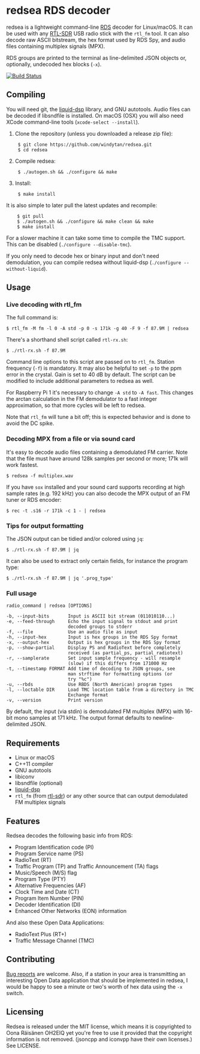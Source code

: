 # redsea RDS decoder

redsea is a lightweight command-line
[RDS](http://en.wikipedia.org/wiki/Radio_Data_System) decoder for Linux/macOS.
It can be used with any [RTL-SDR](http://www.rtl-sdr.com/about-rtl-sdr/) USB
radio stick with the `rtl_fm` tool. It can also decode raw ASCII bitstream, the
hex format used by RDS Spy, and audio files containing multiplex signals (MPX).

RDS groups are printed to the terminal as line-delimited JSON objects
or, optionally, undecoded hex blocks (`-x`).

[![Build Status](https://travis-ci.org/windytan/redsea.svg?branch=master)](https://travis-ci.org/windytan/redsea)

## Compiling

You will need git, the [liquid-dsp](https://github.com/jgaeddert/liquid-dsp)
library, and GNU autotools. Audio files can be decoded if libsndfile is
installed. On macOS (OSX) you will also need XCode command-line tools
(`xcode-select --install`).

1. Clone the repository (unless you downloaded a release zip file):

        $ git clone https://github.com/windytan/redsea.git
        $ cd redsea

2. Compile redsea:

        $ ./autogen.sh && ./configure && make

3. Install:

        $ make install

It is also simple to later pull the latest updates and recompile:

        $ git pull
        $ ./autogen.sh && ./configure && make clean && make
        $ make install

For a slower machine it can take some time to compile the TMC support. This can
be disabled (`./configure --disable-tmc`).

If you only need to decode hex or binary input and don't need demodulation,
you can compile redsea without liquid-dsp (`./configure --without-liquid`).

## Usage

### Live decoding with rtl_fm

The full command is:

    $ rtl_fm -M fm -l 0 -A std -p 0 -s 171k -g 40 -F 9 -f 87.9M | redsea

There's a shorthand shell script called `rtl-rx.sh`:

    $ ./rtl-rx.sh -f 87.9M

Command line options to this script are passed on to `rtl_fm`. Station frequency
(`-f`) is mandatory. It may also be helpful to set `-p` to the ppm error in the
crystal. Gain is set to 40 dB by default. The script can be modified to include
additional parameters to redsea as well.

For Raspberry Pi 1 it's necessary to change `-A std` to `-A fast`. This
changes the arctan calculation in the FM demodulator to a fast integer
approximation, so that more cycles will be left to redsea.

Note that `rtl_fm` will tune a bit off; this is expected behavior and is done to
avoid the DC spike.

### Decoding MPX from a file or via sound card

It's easy to decode audio files containing a demodulated FM carrier. Note that
the file must have around 128k samples per second or more; 171k will work
fastest.

    $ redsea -f multiplex.wav

If you have `sox` installed and your sound card supports recording at high sample
rates (e.g. 192 kHz) you can also decode the MPX output of an FM tuner or RDS
encoder:

    $ rec -t .s16 -r 171k -c 1 - | redsea

### Tips for output formatting

The JSON output can be tidied and/or colored using `jq`:

    $ ./rtl-rx.sh -f 87.9M | jq

It can also be used to extract only certain fields, for instance the program
type:

    $ ./rtl-rx.sh -f 87.9M | jq '.prog_type'

### Full usage

```
radio_command | redsea [OPTIONS]

-b, --input-bits       Input is ASCII bit stream (011010110...)
-e, --feed-through     Echo the input signal to stdout and print
                       decoded groups to stderr
-f, --file             Use an audio file as input
-h, --input-hex        Input is hex groups in the RDS Spy format
-x, --output-hex       Output is hex groups in the RDS Spy format
-p, --show-partial     Display PS and RadioText before completely
                       received (as partial_ps, partial_radiotext)
-r, --samplerate       Set input sample frequency - will resample
                       (slow) if this differs from 171000 Hz
-t, --timestamp FORMAT Add time of decoding to JSON groups, see
                       man strftime for formatting options (or
                       try "%c")
-u, --rbds             Use RBDS (North American) program types
-l, --loctable DIR     Load TMC location table from a directory in TMC
                       Exchange format
-v, --version          Print version
```

By default, the input (via stdin) is demodulated FM multiplex (MPX) with 16-bit
mono samples at 171 kHz. The output format defaults to newline-delimited JSON.

## Requirements

* Linux or macOS
* C++11 compiler
* GNU autotools
* libiconv
* libsndfile (optional)
* [liquid-dsp](https://github.com/jgaeddert/liquid-dsp)
* `rtl_fm` (from [rtl-sdr](http://sdr.osmocom.org/trac/wiki/rtl-sdr)) or any
   other source that can output demodulated FM multiplex signals

## Features

Redsea decodes the following basic info from RDS:

* Program Identification code (PI)
* Program Service name (PS)
* RadioText (RT)
* Traffic Program (TP) and Traffic Announcement (TA) flags
* Music/Speech (M/S) flag
* Program Type (PTY)
* Alternative Frequencies (AF)
* Clock Time and Date (CT)
* Program Item Number (PIN)
* Decoder Identification (DI)
* Enhanced Other Networks (EON) information

And also these Open Data Applications:

* RadioText Plus (RT+)
* Traffic Message Channel (TMC)

## Contributing

[Bug reports](https://github.com/windytan/redsea/issues) are welcome. Also, if a
station in your area is transmitting an interesting Open Data application that
should be implemented in redsea, I would be happy to see a minute or two's worth
of hex data using the `-x` switch.

## Licensing

Redsea is released under the MIT license, which means it is copyrighted to Oona
Räisänen OH2EIQ yet you're free to use it provided that the copyright
information is not removed. (jsoncpp and iconvpp have their own licenses.)
See LICENSE.
